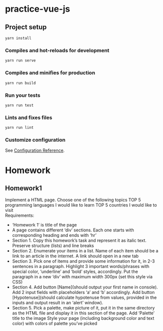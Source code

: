 # practice-vue-js

## Project setup
```
yarn install
```

### Compiles and hot-reloads for development
```
yarn run serve
```

### Compiles and minifies for production
```
yarn run build
```

### Run your tests
```
yarn run test
```

### Lints and fixes files
```
yarn run lint
```

### Customize configuration
See [Configuration Reference](https://cli.vuejs.org/config/).

# Homework
## Homework1
Implement a HTML page. Choose one of the following topics
TOP 5 programming languages I would like to learn
TOP 5 countries I would like to visit  
Requirements:
- ‘Homework 1’ is title of the page
- A page contains different ‘div’ sections. Each one starts with corresponding heading and ends with ‘hr’
- Section 1. Copy this homework’s task and represent it as italic text. Preserve structure (lists) and line breaks
- Section 2. Enumerate your items in a list. Name of each item should be a link to an article in the internet. A link should open in a new tab
- Section 3. Pick one of items and provide some information for it, in 2-3 sentences in a paragraph. Highlight 3 important words/phrases with special color, ‘underline’ and ‘bold’ styles, accordingly. Put the paragraph in a new ‘div’ with maximum width 300px (set this style via CSS)
- Section 4. Add button [Name](should output your first name in console).
Add 2 input fields with placeholders ‘a’ and ‘b’ accordingly.
Add button [Hypotenuse](should calculate hypotenuse from values, provided in the inputs and output result in an  ‘alert’ window). 
- Section 5. Pick a palette, make picture of it, put it in the same directory as the HTML file and display it in this section of the page. Add ‘Palette’ title to the image
Style your page (including background color and text color) with colors of palette you’ve picked
